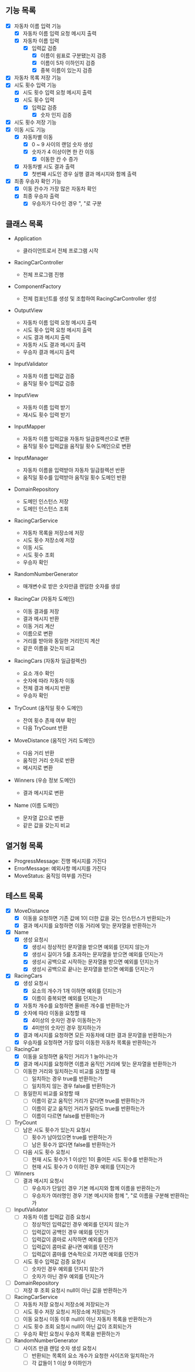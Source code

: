## 기능 목록

- [x] 자동차 이름 입력 기능
    - [x] 자동차 이름 입력 요청 메시지 출력
    - [x] 자동차 이름 입력
        - [x] 입력값 검증
            - [x] 이름이 쉼표로 구분됐는지 검증
            - [x] 이름이 5자 이하인지 검증
            - [x] 중복 이름이 있는지 검증
- [x] 자동차 목록 저장 기능
- [x] 시도 횟수 입력 기능
    - [x] 시도 횟수 입력 요청 메시지 출력
    - [x] 시도 횟수 입력
        - [x] 입력값 검증
            - [x] 숫자 인지 검증
- [x] 시도 횟수 저장 기능
- [x] 이동 시도 기능
    - [x] 자동차별 이동
        - [x] 0 ~ 9 사이의 랜덤 숫자 생성
        - [x] 숫자가 4 이상이면 한 칸 이동
            - [x] 이동한 칸 수 증가
    - [x] 자동차별 시도 결과 출력
        - [x] 첫번째 시도인 경우 실행 결과 메시지와 함께 출력
- [x] 최종 우승자 확인 기능
    - [x] 이동 칸수가 가장 많은 자동차 확인
    - [x] 최종 우승자 출력
        - [x] 우승자가 다수인 경우 ", "로 구분

## 클래스 목록

- Application
    - 클라이언트로서 전체 프로그램 시작

- RacingCarController
    - 전체 프로그램 진행

- ComponentFactory
    - 전체 컴포넌트를 생성 및 조합하여 RacingCarController 생성

- OutputView
    - 자동차 이름 입력 요청 메시지 출력
    - 시도 횟수 입력 요청 메시지 출력
    - 시도 결과 메시지 출력
    - 자동차 시도 결과 메시지 출력
    - 우승자 결과 메시지 출력

- InputValidator
    - 자동차 이름 입력값 검증
    - 움직일 횟수 입력값 검증

- InputView
    - 자동차 이름 입력 받기
    - 재시도 횟수 입력 받기

- InputMapper
    - 자동차 이름 입력값을 자동차 일급컬렉션으로 변환
    - 움직일 횟수 입력값을 움직일 횟수 도메인으로 변환

- InputManager
    - 자동차 이름을 입력받아 자동차 일급컬렉션 반환
    - 움직일 횟수를 입력받아 움직일 횟수 도메인 반환

- DomainRepository
    - 도메인 인스턴스 저장
    - 도메인 인스턴스 조회

- RacingCarService
    - 자동차 목록을 저장소에 저장
    - 시도 횟수 저장소에 저장
    - 이동 시도
    - 시도 횟수 조회
    - 우승자 확인

- RandomNumberGenerator
    - 매개변수로 받은 숫자만큼 랜덤한 숫자를 생성

- RacingCar (자동차 도메인)
    - 이동 결과를 저장
    - 결과 메시지 반환
    - 이동 거리 계산
    - 이름으로 변환
    - 거리를 받아와 동일한 거리인지 계산
    - 같은 이름을 갖는지 비교

- RacingCars (자동차 일급컬렉션)
    - 요소 개수 확인
    - 숫자에 따라 자동차 이동
    - 전체 결과 메시지 반환
    - 우승자 확인

- TryCount (움직일 횟수 도메인)
    - 잔여 횟수 존재 여부 확인
    - 다음 TryCount 반환

- MoveDistance (움직인 거리 도메인)
    - 다음 거리 반환
    - 움직인 거리 숫자로 반환
    - 메시지로 변환

- Winners (우승 정보 도메인)
    - 결과 메시지로 변환

- Name (이름 도메인)
    - 문자열 값으로 변환
    - 같은 값을 갖는지 비교

## 열거형 목록

- ProgressMessage: 진행 메시지를 가진다
- ErrorMessage: 예외사항 메시지를 가진다
- MoveStatus: 움직임 여부를 가진다

## 테스트 목록

- [x] MoveDistance
    - [x] 이동을 요청하면 기존 값에 1이 더한 값을 갖는 인스턴스가 반환되는가
    - [x] 결과 메시지를 요청하면 이동 거리에 맞는 문자열을 반환하는가
- [x] Name
    - [x] 생성 요청시
        - [x] 생성시 정상적인 문자열을 받으면 예외를 던지지 않는가
        - [x] 생성시 길이가 5를 초과하는 문자열을 받으면 예외를 던지는가
        - [x] 생성시 공백으로 시작하는 문자열을 받으면 예외를 던지는가
        - [x] 생성시 공백으로 끝나는 문자열을 받으면 예외를 던지는가
- [x] RacingCars
    - [x] 생성 요청시
        - [x] 요소의 개수가 1개 이하면 예외를 던지는가
        - [x] 이름이 중복되면 예외를 던지는가
    - [x] 자동차 개수를 요청하면 올바른 개수를 반환하는가
    - [x] 숫자에 따라 이동을 요청할 때
        - [x] 4이상의 숫자인 경우 이동하는가
        - [x] 4미만의 숫자인 경우 정지하는가
    - [x] 결과 메시지를 요청하면 모든 자동차에 대한 결과 문자열을 반환하는가
    - [x] 우승자를 요청하면 가장 많이 이동한 자동차 목록을 반환하는가
- [ ] RacingCar
    - [x] 이동을 요청하면 움직인 거리가 1 늘어나는가
    - [x] 결과 메시지를 요청하면 이름과 움직인 거리에 맞는 문자열을 반환하는가
    - [ ] 이동한 거리와 일치하는지 비교를 요청할 때
        - [ ] 일치하는 경우 true를 반환하는가
        - [ ] 일치하지 않는 경우 false를 반환하는가
    - [ ] 동일한지 비교를 요청할 때
        - [ ] 이름이 같고 움직인 거리가 같다면 true를 반환하는가
        - [ ] 이름이 같고 움직인 거리가 달라도 true를 반환하는가
        - [ ] 이름이 다르면 false를 반환하는가
- [ ] TryCount
    - [ ] 남은 시도 횟수가 있는지 요청시
        - [ ] 횟수가 남아있으면 true를 반환하는가
        - [ ] 남은 횟수가 없다면 false를 반환하는가
    - [ ] 다음 시도 횟수 요청시
        - [ ] 현재 시도 횟수가 1 이상인 1이 줄어든 시도 횟수를 반환하는가
        - [ ] 현재 시도 횟수가 0 이하인 경우 예외를 던지는가
- [ ] Winners
    -[ ] 결과 메시지 요청시
        - [ ] 우승자가 단일인 경우 기본 메시지와 함께 이름을 반환하는가
        - [ ] 우승자가 여러명인 경우 기본 메시지와 함께 ", "로 이름을 구분해 반환하는가
- [ ] InputValidator
    - [ ] 자동차 이름 입력값 검증 요청시
        - [ ] 정상적인 입력값인 경우 예외를 던지지 않는가
        - [ ] 입력값이 공백인 경우 예외를 던진가
        - [ ] 입력값이 콤마로 시작하면 예외를 던진가
        - [ ] 입력값이 콤마로 끝나면 예외를 던진가
        - [ ] 입력값이 콤마를 연속적으로 가지면 예외를 던진가
    - [ ] 시도 횟수 입력값 검증 요청시
        - [ ] 숫자인 경우 예외를 던지지 않는가
        - [ ] 숫자가 아닌 경우 예외를 던지는가
- [ ] DomainRepository
    - [ ] 저장 후 조회 요청시 null이 아닌 값을 반환하는가
- [ ] RacingCarService
    - [ ] 자동차 저장 요청시 저장소에 저장되는가
    - [ ] 시도 횟수 저장 요청시 저장소에 저장되는가
    - [ ] 이동 요청시 이동 이후 null이 아닌 자동차 목록을 반환하는가
    - [ ] 시도 횟수 조회 요청시 null이 아닌 값이 조회되는가
    - [ ] 우승자 확인 요청시 우승자 목록을 반환하는가
- [ ] RandomNumberGenerator
    - [ ] 사이즈 만큼 랜덤 숫자 생성 요청시
        - [ ] 반환되는 목록의 요소 개수가 요청한 사이즈와 일치하는가
        - [ ] 각 값들이 1 이상 9 이하인가
